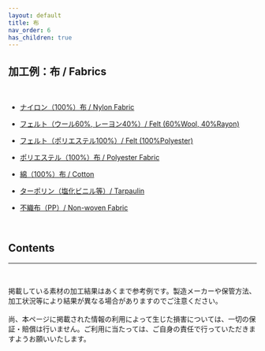 ```yaml
---
layout: default
title: 布
nav_order: 6
has_children: true
---
```


## 加工例：布 / Fabrics
<br>

* [ナイロン（100%）布 / Nylon Fabric](05-1-nylon.md)

* [フェルト（ウール60%, レーヨン40%）/ Felt (60%Wool, 40%Rayon)](05-2-felt-w.md)

* [フェルト（ポリエステル100%）/ Felt (100%Polyester)](05-3-felt-p.md)

* [ポリエステル（100%）布 / Polyester Fabric](05-4-polyester.md)

* [綿（100%）布 / Cotton](05-5-cotton.md)

* [ターポリン（塩化ビニル等）/ Tarpaulin](05-6-tarpaulin.md)

* [不織布（PP）/ Non-woven Fabric](05-7-pp.md)

<br>

<h2 class="text-delta">Contents</h2>

---

<br>

掲載している素材の加工結果はあくまで参考例です。製造メーカーや保管方法、加工状況等により結果が異なる場合がありますのでご注意ください。<br>
<br>
尚、本ページに掲載された情報の利用によって生じた損害については、一切の保証・賠償は行いません。ご利用に当たっては、ご自身の責任で行っていただきますようお願いいたします。

<br><br><br>
